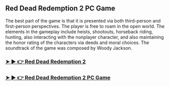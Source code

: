 ## Red Dead Redemption 2 PC Game

The best part of the game is that it is presented via both third-person and first-person perspectives. The player is free to roam in the open world. The elements in the gameplay include heists, shootouts, horseback riding, hunting, also interacting with the nonplayer character, and also maintaining the honor rating of the characters via deeds and moral choices. The soundtrack of the game was composed by Woody Jackson.

### [➤ ► 👉 Red Dead Redemption 2](https://tinyurl.com/9rdtyvz2)

### [➤ ► 👉 Red Dead Redemption 2 PC Game](https://tinyurl.com/9rdtyvz2)
